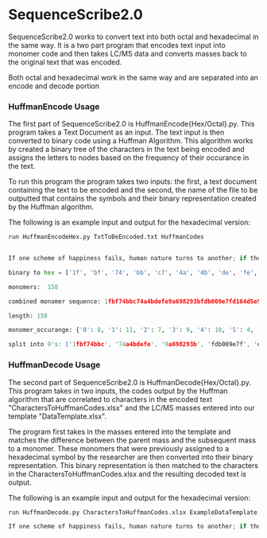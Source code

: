 # SequenceScribe2.0
SequenceScribe2.0 works to convert text into both octal and hexadecimal in the same way. It is a two part program that encodes text input into monomer code and then takes LC/MS data and converts masses back to the original text that was encoded.

Both octal and hexadecimal work in the same way and are separated into an encode and decode portion

### HuffmanEncode Usage
The first part of SequenceScribe2.0 is HuffmanEncode{Hex/Octal}.py. This program takes a Text Document as an input. The text input is then converted to binary code using a Huffman
Algorithm. This algorithm works by created a binary tree of the characters in the text being encoded and assigns the letters to nodes based on the frequency of their occurance
in the text. 

To run this program the program takes two inputs: the first, a text document containing the text to be encoded and the second, the name of the file to be outputted that 
contains the symbols and their binary representation created by the Huffman algorithm. 

The following is an example input and output for the hexadecimal version:

```bash
run HuffmanEncodeHex.py TxtToBeEncoded.txt HuffmanCodes
```


```python

If one scheme of happiness fails, human nature turns to another; if the first calculation is wrong, we make a second better: we find comfort somewhere.

binary to hex = ['1f', 'bf', '74', 'bb', 'c7', '4a', '4b', 'de', 'fe', '9a', '69', '82', '93', 'bf', 'db', '00', '9e', '7f', 'd1', '64', 'd5', 'e9', 'b0', 'a6', 'be', '14', 'e9', 'fe', '5f', '6a', 'bc', 'd2', '31', 'dc', '37', 'f3', '4b', 'ec', '0d', 'f3', 'c5', '85', '12', '89', 'b0', '2e', 'b8', '3f', '81', 'dd', '11', '9f', 'e0', 'bc', '9a', '72', 'ed', 'dd', '46', 'e8', '9e', '41', '66', '23', '1b', 'e0', 'be', 'c2', '89', 'f1', 'b9', '6e', 'cf', '3b', 'dc', '94', '34', '8d', '0c']

monomers:  158

combined monomer sequence: 1fbf74bbc74a4bdefe9a698293bfdb009e7fd164d5e9b0a6be14e9fe5f6abcd231dc37f34bec0df3c5851289b02eb83f81dd119fe0bc9a72eddd46e89e4166231be0bec289f1b96ecf3bdc94348d0c

length: 158

monomer_occurange: {'0': 8, '1': 11, '2': 7, '3': 9, '4': 10, '5': 4, '6': 8, '7': 5, '8': 8, '9': 13, 'a': 5, 'b': 17, 'c': 10, 'd': 14, 'e': 16, 'f': 13}

split into 9's: ['1fbf74bbc', '74a4bdefe', '9a698293b', 'fdb009e7f', 'd164d5e9b', '0a6be14e9', 'fe5f6abcd', '231dc37f3', '4bec0df3c', '5851289b0', '2eb83f81d', 'd119fe0bc', '9a72eddd4', '6e89e4166', '231be0bec', '289f1b96e', 'cf3bdc943', '48d0c']
```

### HuffmanDecode Usage
The second part of SequenceScribe2.0 is HuffmanDecode{Hex/Octal}.py. This program takes in two inputs, the codes output by the Huffman algorithm that are correlated to characters in 
the encoded text "CharactersToHuffmanCodes.xlsx" and the LC/MS masses entered into our template "DataTemplate.xlsx". 

The program first takes in the masses entered into the template and matches the difference between the parent mass and the subsequent mass to a monomer. 
These monomers that were previously assigned to a hexadecimal symbol by the researcher are then converted into their binary representation. This binary representation 
is then matched to the characters in the CharactersToHuffmanCodes.xlsx and the resulting decoded text is output.

The following is an example input and output for the hexadecimal version:

```bash
run HuffmanDecode.py CharactersToHuffmanCodes.xlsx ExampleDataTemplate.xlsx 
```

```python
If one scheme of happiness fails, human nature turns to another; if the first calculation is wrong, we make a second better: we find comfort somewhere.
```

